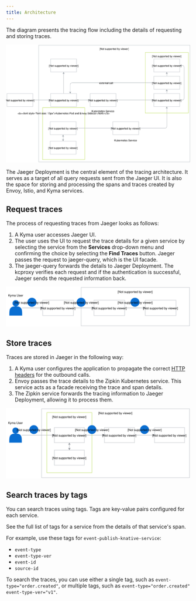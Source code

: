 ```yaml
---
title: Architecture
---
```


The diagram presents the tracing flow including the details of requesting and storing traces.

![Tracing architecture](./assets/tracing-architecture.svg)


The Jaeger Deployment is the central element of the tracing architecture.
It serves as a target of all query requests sent from the Jaeger UI. It is also the space for storing and processing the spans and traces created by Envoy, Istio, and Kyma services.

## Request traces

The process of requesting traces from Jaeger looks as follows:

1. A Kyma user accesses Jaeger UI.
2. The user uses the UI to request the trace details for a given service by selecting the service from the **Services** drop-down menu and confirming the choice by selecting the **Find Traces** button. Jaeger passes the request to jaeger-query, which is the UI facade.
3. The jaeger-query forwards the details to Jaeger Deployment. The kcproxy verifies each request and if the authentication is successful, Jaeger sends the requested information back.

![Request traces](./assets/request-traces.svg)

## Store traces

Traces are stored in Jaeger in the following way:

1. A Kyma user configures the application to propagate the correct [HTTP headers](https://istio.io/docs/tasks/telemetry/distributed-tracing/overview/) for the outbound calls.
2. Envoy passes the trace details to the Zipkin Kubernetes service. This service acts as a facade receiving the trace and span details.
3. The Zipkin service forwards the tracing information to Jaeger Deployment, allowing it to process them.

![Store traces](./assets/store-traces.svg)

## Search traces by tags

You can search traces using tags. Tags are key-value pairs configured for each service.

See the full list of tags for a service from the details of that service's span.

For example, use these tags for `event-publish-knative-service`:

* `event-type`
* `event-type-ver`
* `event-id`
* `source-id`

To search the traces, you can use either a single tag, such as `event-type="order.created"`, or multiple tags, such as `event-type="order.created" event-type-ver="v1"`.
